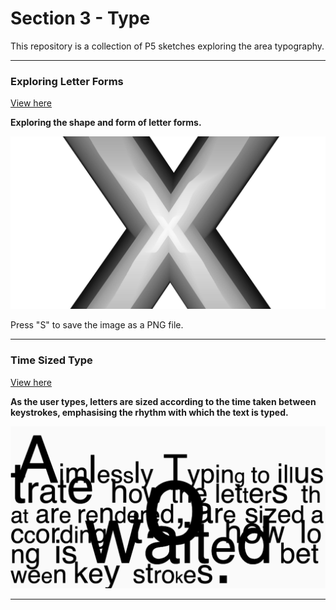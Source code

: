 # Section 3 - Type

This repository is a collection of P5 sketches exploring the area typography.

---

### Exploring Letter Forms

[View here](01_size_shape/build/)

**Exploring the shape and form of letter forms.**

![alt text](01_size_shape/images/01.png "image")

Press "S" to save the image as a PNG file.

---

### Time Sized Type

[View here](02_time_based_type/build/)

**As the user types, letters are sized according to the time taken between keystrokes, emphasising the rhythm with which the text is typed.**

![alt text](02_time_based_type/images/01.png "image")

---
